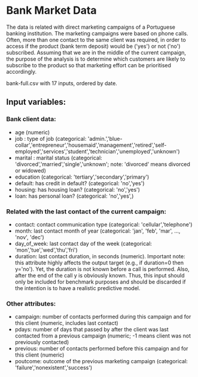 # Bank Market Data

The data is related with direct marketing campaigns of a Portuguese banking institution. The marketing campaigns were based on phone calls. Often, more than one contact to the same client was required, in order to access if the product (bank term deposit) would be ('yes') or not ('no') subscribed. Assuming that we are in the middle of the current campaign, the purpose of the analysis is to determine which customers are likely to subscribe to the product so that marketing effort can be prioritised accordingly.

bank-full.csv with 17 inputs, ordered by date.

## Input variables:

### Bank client data:
- age (numeric)
- job : type of job (categorical: 'admin.','blue-collar','entrepreneur','housemaid','management','retired','self-employed','services','student','technician','unemployed','unknown')
- marital : marital status (categorical: 'divorced','married','single','unknown'; note: 'divorced' means divorced or widowed)
- education (categorical: 'tertiary','secondary','primary')
- default: has credit in default? (categorical: 'no','yes')
- housing: has housing loan? (categorical: 'no','yes')
- loan: has personal loan? (categorical: 'no','yes',)

### Related with the last contact of the current campaign:
- contact: contact communication type (categorical: 'cellular','telephone')
- month: last contact month of year (categorical: 'jan', 'feb', 'mar', ..., 'nov', 'dec')
- day_of_week: last contact day of the week (categorical: 'mon','tue','wed','thu','fri')
- duration: last contact duration, in seconds (numeric). Important note: this attribute highly affects the output target (e.g., if duration=0 then y='no'). Yet, the duration is not known before a call is performed. Also, after the end of the call y is obviously known. Thus, this input should only be included for benchmark purposes and should be discarded if the intention is to have a realistic predictive model.

### Other attributes:
- campaign: number of contacts performed during this campaign and for this client (numeric, includes last contact)
- pdays: number of days that passed by after the client was last contacted from a previous campaign (numeric; -1 means client was not previously contacted)
- previous: number of contacts performed before this campaign and for this client (numeric)
- poutcome: outcome of the previous marketing campaign (categorical: 'failure','nonexistent','success')
